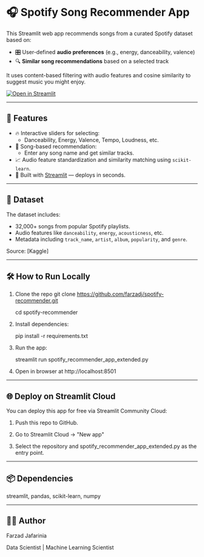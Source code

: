 # 🎧 Spotify Song Recommender App

This Streamlit web app recommends songs from a curated Spotify dataset based on:
- 🎛️ User-defined **audio preferences** (e.g., energy, danceability, valence)
- 🔍 **Similar song recommendations** based on a selected track

It uses content-based filtering with audio features and cosine similarity to suggest music you might enjoy.

[![Open in Streamlit](https://static.streamlit.io/badges/streamlit_badge_black_white.svg)]((https://spotify-recommender-thfaveuzqnp4jqulgfqlzh.streamlit.app/))


---
## 🚀 Features

- 🔥 Interactive sliders for selecting:
  - Danceability, Energy, Valence, Tempo, Loudness, etc.
- 🎵 Song-based recommendation:
  - Enter any song name and get similar tracks.
- 📈 Audio feature standardization and similarity matching using `scikit-learn`.
- 🎨 Built with [Streamlit](https://streamlit.io) — deploys in seconds.

---
## 📁 Dataset

The dataset includes:
- 32,000+ songs from popular Spotify playlists.
- Audio features like `danceability`, `energy`, `acousticness`, etc.
- Metadata including `track_name`, `artist`, `album`, `popularity`, and `genre`.

Source: [Kaggle]

---
## 🛠 How to Run Locally

1. Clone the repo
   git clone https://github.com/farzadj/spotify-recommender.git
   
   cd spotify-recommender
3. Install dependencies:

   pip install -r requirements.txt   
4. Run the app:
   
   streamlit run spotify_recommender_app_extended.py   
5. Open in browser at http://localhost:8501

---
## 🌐 Deploy on Streamlit Cloud

You can deploy this app for free via Streamlit Community Cloud:

1. Push this repo to GitHub.

2. Go to Streamlit Cloud → "New app"

3. Select the repository and spotify_recommender_app_extended.py as the entry point.

---
## 📦 Dependencies
streamlit, pandas, scikit-learn, numpy

---
## 🙋‍♂️ Author
Farzad Jafarinia

Data Scientist | Machine Learning Scientist
